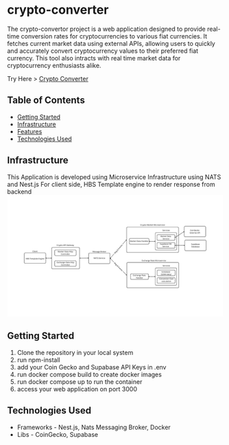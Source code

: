 # crypto-converter
The crypto-convertor project is a web application designed to provide real-time conversion rates for cryptocurrencies to various fiat currencies. It fetches current market data using external APIs, allowing users to quickly and accurately convert cryptocurrency values to their preferred fiat currency. This tool also intracts with real time market data for cryptocurrency enthusiasts alike.

Try Here > [Crypto Converter](http://64.227.162.148:3000/app/home)

## Table of Contents

- [Getting Started](#getting-started)
- [Infrastructure](#infrastructure)
- [Features](#features)
- [Technologies Used](#technologies-used)

## Infrastructure
This Application is developed using Microservice Infrastructure using NATS and Nest.js
For client side, HBS Template engine to render response from backend
![Microservices Architecture](microservices-infra.png)

## Getting Started
1) Clone the repository in your local system
2) run npm-install
3) add your Coin Gecko and Supabase API Keys in .env
4) run docker compose build to create docker images
5) run docker compose up to run the container
6) access your web application on port 3000

## Technologies Used

- Frameworks - Nest.js, Nats Messaging Broker, Docker
- Libs - CoinGecko, Supabase
